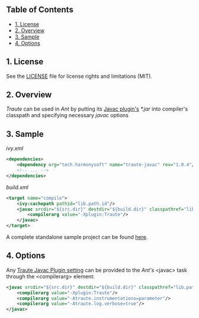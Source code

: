 ## Table of Contents

* [1. License](#1-license)
* [2. Overview](#2-overview)
* [3. Sample](#3-sample)
* [4. Options](#4-options)

## 1. License

See the [LICENSE](LICENSE.md) file for license rights and limitations (MIT).

## 2. Overview

*Traute* can be used in *Ant* by putting its [Javac plugin's](../../core/javac/README.md) *\*.jar* into compiler's classpath and specifying necessary *javac* options

## 3. Sample

*ivy.xml*
```xml
<dependencies>
    <dependency org="tech.harmonysoft" name="traute-javac" rev="1.0.4"/>
    <!-- ... -->
</dependencies>
```

*build.xml*
```xml
<target name="compile">
    <ivy:cachepath pathid="lib.path.id"/>
    <javac srcdir="${src.dir}" destdir="${build.dir}" classpathref="lib.path.id" debug="true">
        <compilerarg value="-Xplugin:Traute"/>
    </javac>
</target>
```

A complete standalone sample project can be found [here](https://github.com/denis-zhdanov/traute/blob/master/facade/ant/README.md).

## 4. Options

Any [Traute Javac Plugin setting](../../core/javac/README.md#7-settings) can be provided to the *Ant's* &lt;javac&gt; task through the &lt;compilerarg&gt; element:

```xml
<javac srcdir="${src.dir}" destdir="${build.dir}" classpathref="lib.path.id" debug="true">
    <compilerarg value="-Xplugin:Traute"/>
    <compilerarg value="-Atraute.instrumentations=parameter"/>
    <compilerarg value="-Atraute.log.verbose=true"/>
</javac>
```